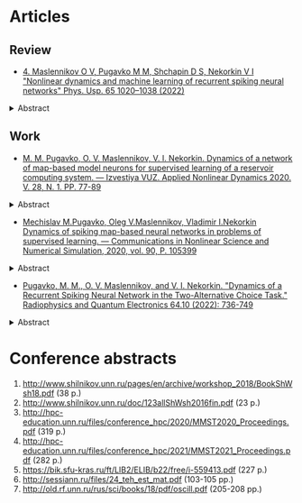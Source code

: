 # Articles

## Review

* [4.	Maslennikov O V, Pugavko M M, Shchapin D S, Nekorkin V I "Nonlinear dynamics and machine learning of recurrent spiking neural networks" Phys. Usp. 65 1020–1038 (2022)](https://ufn.ru/en/articles/2022/10/b/)

<details>
    <summary>Abstract</summary>

The review describes the main results in the field of design and analysis of recurrent spiking neural networks for modeling functional brain networks. Key terms and definitions from the field of machine learning are given. The main approaches to the construction and study of spiking and rate neural networks trained to perform specific cognitive functions are shown. The modern hardware neuromorphic systems that imitate the information processing by the brain are described. The principles of nonlinear dynamics are discussed, which make it possible to identify the mechanisms for performing target tasks by neural networks.
</details>

## Work

* [M. M. Pugavko, O. V. Maslennikov, V. I. Nekorkin. Dynamics of a network of map-based model neurons for supervised learning of a reservoir computing system. — Izvestiya VUZ. Applied Nonlinear Dynamics 2020. V. 28, N. 1. PP. 77-89](https://www.mathnet.ru/php/archive.phtml?wshow=paper&jrnid=ivp&paperid=357&option_lang=eng)

<details>
    <summary> Abstract </summary>

The purpose of this work is to develop a reservoir computing system that contains a network of model neurons with discrete time, and to study the characteristics of the system when it is trained to autonomously generate a harmonic target signal. Methods of work include approaches of nonlinear dynamics (phase space analysis depending on parameters), machine learning (reservoir computing, supervised error minimization) and computer modeling (implementation of numerical algorithms, plotting of characteristics and diagrams). Results. A reservoir computing system based on a network of coupled discrete model neurons was constructed, and the possibility of its supervised training in generating the target signal using the controlled error minimization method FORCE was demonstrated. It has been found that with increasing network size, the mean square error of learning decreases. The dynamic regimes arising at the level of individual activity of intra-reservoir neurons at various stages of training are studied. It is shown that in the process of training, the network-reservoir transits from the state of space-time disorder to the state with regular clusters of spiking activity. The optimal values of the coupling coefficients and the parameters of the intrinsic dynamics of neurons corresponding to the minimum learning error were found. Conclusion. A new reservoir computing system is proposed in the work, the basic unit of which is the Courbage–Nekorkin discrete-time model neuron. The advantage of a network based on such a spiking neuron model is that the model is specified in the form of a mapping, therefore, there is no need to perform an integration operation. The proposed system has shown its effectiveness in training autonomous generation of a harmonic function, as well as for a number of other target functions.
</details>

* [Mechislav M.Pugavko, Oleg V.Maslennikov, Vladimir I.Nekorkin Dynamics of spiking map-based neural networks in problems of supervised learning. — Communications in Nonlinear Science and Numerical Simulation, 2020, vol. 90, P. 105399](https://www.sciencedirect.com/science/article/abs/pii/S1007570420302318?via%3Dihub)

<details>
    <summary>Abstract</summary>

Recurrent networks of artificial spiking neurons trained to perform target functions are a perspective tool for understanding dynamic principles of information processing in computational neuroscience. Here, we develop a system of this type based on a map-based model of neural activity allowing for producing various biologically relevant regimes. Target signals used to supervisely train the network are sinusoid functions of different frequencies. Impacts of individual neuron dynamics, coupling strength, network size and other key parameters on the learning error are studied. Our findings suggest, among others, that firing rate heterogeneity as well as mixing of spiking and nonspiking regimes of neurons comprising the network can improve its performance for a wider range of target frequencies. At a single neuron activity level, successful training gives rise to well separated domains with qualitatively different dynamics.
</details>

* [Pugavko, M. M., O. V. Maslennikov, and V. I. Nekorkin. "Dynamics of a Recurrent Spiking Neural Network in the Two-Alternative Choice Task." Radiophysics and Quantum Electronics 64.10 (2022): 736-749](https://link.springer.com/article/10.1007/s11141-022-10175-2)

<details>
    <summary>Abstract</summary>

We have revealed the dynamic mechanism of solving a cognitive task of two-alternative choice by an artificial recurrent network of spiking neurons. The approach to designing a functional network model is described based on machine learning methods. The formation of a modular coupling structure during training is established. The properties of the network response, which underlie the performing of a target task, are found.
</details>

# Conference abstracts

1.	http://www.shilnikov.unn.ru/pages/en/archive/workshop_2018/BookShWsh18.pdf (38 p.)
1.	http://www.shilnikov.unn.ru/doc/123allShWsh2016fin.pdf (23 p.)
1.	http://hpc-education.unn.ru/files/conference_hpc/2020/MMST2020_Proceedings.pdf (319 p.)
1.	http://hpc-education.unn.ru/files/conference_hpc/2021/MMST2021_Proceedings.pdf (282 p.)
1.	https://bik.sfu-kras.ru/ft/LIB2/ELIB/b22/free/i-559413.pdf  (227 p.)
1.	http://sessiann.ru/files/24_teh_est_mat.pdf  (103-105 pp.)
1.	http://old.rf.unn.ru/rus/sci/books/18/pdf/oscill.pdf  (205-208 pp.)
